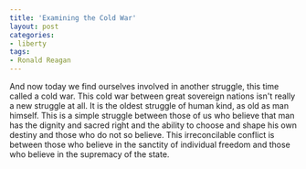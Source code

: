 ```yaml
---
title: 'Examining the Cold War'
layout: post
categories:
- liberty
tags:
- Ronald Reagan
---
```


And now today we find ourselves involved in another struggle, this time called a cold war. This cold war between great sovereign nations isn't really a new struggle at all. It is the oldest struggle of human kind, as old as man himself. This is a simple struggle between those of us who believe that man has the dignity and sacred right and the ability to choose and shape his own destiny and those who do not so believe. This irreconcilable conflict is between those who believe in the sanctity of individual freedom and those who believe in the supremacy of the state.